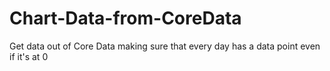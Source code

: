 # Chart-Data-from-CoreData
Get data out of Core Data making sure that every day has a data point even if it's at 0
